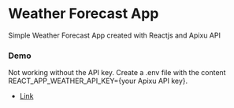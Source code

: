 # Weather Forecast App

<p>Simple Weather Forecast App created with Reactjs and Apixu API</p>

### Demo

<p>Not working without the API key. Create a .env file with the content REACT_APP_WEATHER_API_KEY={your Apixu API key}.

* [Link](http://Tofuha.github.io/weather-forecast)
